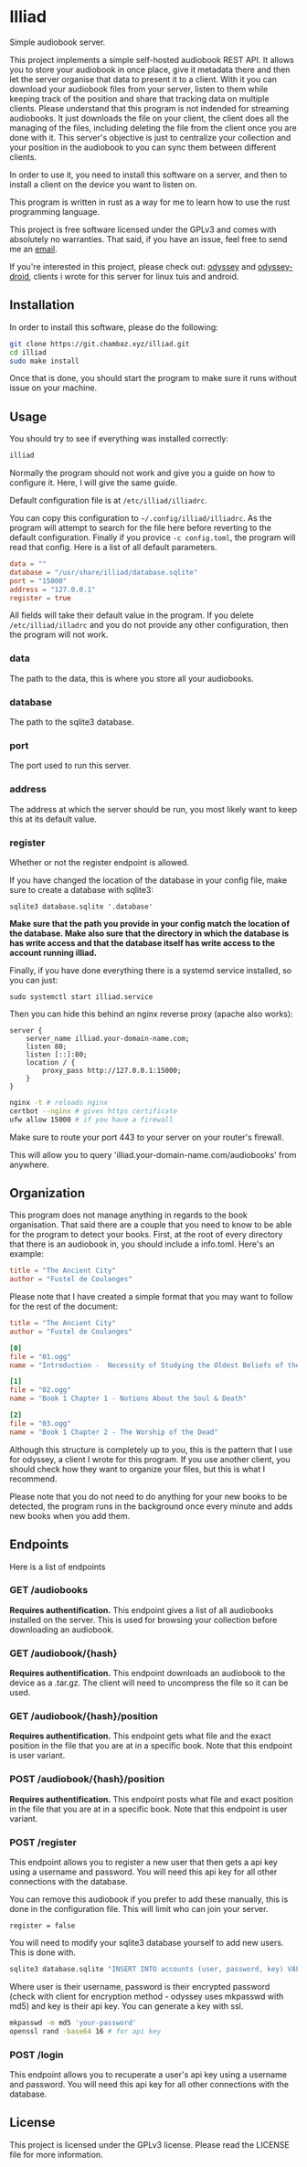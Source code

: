 # Illiad

Simple audiobook server.

This project implements a simple self-hosted audiobook REST API.
It allows you to store your audiobook in once place, give it metadata there and then let the server organise that data to present it to a client.
With it you can download your audiobook files from your server, listen to them while keeping track of the position and share that tracking data on multiple clients.
Please understand that this program is not indended for streaming audiobooks. It just downloads the file on your client, the client does all the managing of the files, including deleting the file from the client once you are done with it.
This server's objective is just to centralize your collection and your position in the audiobook to you can sync them between different clients.

In order to use it, you need to install this software on a server, and then to install a client on the device you want to listen on.

This program is written in rust as a way for me to learn how to use the rust programming language.

This project is free software licensed under the GPLv3 and comes with absolutely no warranties.
That said, if you have an issue, feel free to send me an [email](paul@chambaz.xyz).

If you're interested in this project, please check out: [odyssey](https://git.chambaz.xyz/odyssey) and [odyssey-droid](https://git.chambaz.xyz/odyssey-droid), clients i wrote for this server for linux tuis and android.

## Installation

In order to install this software, please do the following:

```bash
git clone https://git.chambaz.xyz/illiad.git
cd illiad
sudo make install
```

Once that is done, you should start the program to make sure it runs without issue on your machine.


## Usage

You should try to see if everything was installed correctly:

```bash
illiad
```

Normally the program should not work and give you a guide on how to configure it. Here, I will give the same guide.

Default configuration file is at `/etc/illiad/illiadrc`.

You can copy this configuration to `~/.config/illiad/illiadrc`. As the program will attempt to search for the file here before reverting to the default configuration. Finally if you provice `-c config.toml`, the program will read that config. Here is a list of all default parameters.

```toml
data = ""
database = "/usr/share/illiad/database.sqlite"
port = "15000"
address = "127.0.0.1"
register = true
```

All fields will take their default value in the program. If you delete `/etc/illiad/illadrc` and you do not provide any other configuration, then the program will not work.

### data

The path to the data, this is where you store all your audiobooks.

### database

The path to the sqlite3 database.

### port

The port used to run this server.

### address

The address at which the server should be run, you most likely want to keep this at its default value.

### register

Whether or not the register endpoint is allowed.

If you have changed the location of the database in your config file, make sure to create a database with sqlite3:

```
sqlite3 database.sqlite '.database'
```

**Make sure that the path you provide in your config match the location of the database. Make also sure that the directory in which the database is has write access and that the database itself has write access to the account running illiad.**

Finally, if you have done everything there is a systemd service installed, so you can just:

```
sudo systemctl start illiad.service
```

Then you can hide this behind an nginx reverse proxy (apache also works):

```
server {
    server_name illiad.your-domain-name.com;
    listen 80;
    listen [::]:80;
    location / {
        proxy_pass http://127.0.0.1:15000;
    }
}
```

```bash
nginx -t # reloads nginx
certbot --nginx # gives https certificate
ufw allow 15000 # if you have a firewall
```

Make sure to route your port 443 to your server on your router's firewall.

This will allow you to query 'illiad.your-domain-name.com/audiobooks' from anywhere.

## Organization

This program does not manage anything in regards to the book organisation. That said there are a couple that you need to know to be able for the program to detect your books. First, at the root of every directory that there is an audiobook in, you should include a info.toml. Here's an example:

```toml
title = "The Ancient City"
author = "Fustel de Coulanges"
```

Please note that I have created a simple format that you may want to follow for the rest of the document:

```toml
title = "The Ancient City"
author = "Fustel de Coulanges"

[0]
file = "01.ogg"
name = "Introduction -  Necessity of Studying the Oldest Beliefs of the Ancients"

[1]
file = "02.ogg"
name = "Book 1 Chapter 1 - Notions About the Soul & Death"

[2]
file = "03.ogg"
name = "Book 1 Chapter 2 - The Worship of the Dead"
```

Although this structure is completely up to you, this is the pattern that I use for odyssey, a client I wrote for this program. If you use another client, you should check how they want to organize your files, but this is what I recommend.

Please note that you do not need to do anything for your new books to be detected, the program runs in the background once every minute and adds new books when you add them.

## Endpoints

Here is a list of endpoints

### GET /audiobooks

**Requires authentification.**
This endpoint gives a list of all audiobooks installed on the server. This is used for browsing your collection before downloading an audiobook.

### GET /audiobook/{hash}

**Requires authentification.**
This endpoint downloads an audiobook to the device as a .tar.gz. The client will need to uncompress the file so it can be used.

### GET /audiobook/{hash}/position

**Requires authentification.**
This endpoint gets what file and the exact position in the file that you are at in a specific book. Note that this endpoint is user variant.

### POST /audiobook/{hash}/position

**Requires authentification.**
This endpoint posts what file and exact position in the file that you are at in a specific book. Note that this endpoint is user variant.

### POST /register

This endpoint allows you to register a new user that then gets a api key using a username and password. You will need this api key for all other connections with the database.

You can remove this audiobook if you prefer to add these manually, this is done in the configuration file. This will limit who can join your server.

```
register = false
```

You will need to modify your sqlite3 database yourself to add new users. This is done with.

```bash
sqlite3 database.sqlite "INSERT INTO accounts (user, password, key) VALUES ($user, $password, $key);"
```

Where user is their username, password is their encrypted password (check with client for encryption method - odyssey uses mkpasswd with md5) and key is their api key. You can generate a key with ssl.

```bash
mkpasswd -m md5 'your-password'
openssl rand -base64 16 # for api key
```

### POST /login

This endpoint allows you to recuperate a user's api key using a username and password. You will need this api key for all other connections with the database.

## License

This project is licensed under the GPLv3 license.
Please read the LICENSE file for more information.

